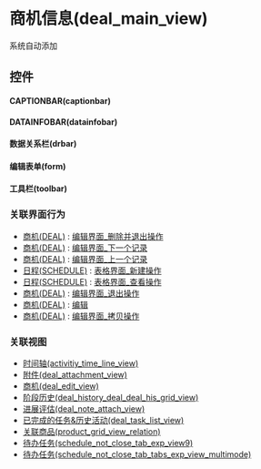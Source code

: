 # 商机信息(deal_main_view)  <!-- {docsify-ignore-all} -->


系统自动添加



## 控件
#### CAPTIONBAR(captionbar)
#### DATAINFOBAR(datainfobar)
#### 数据关系栏(drbar)
#### 编辑表单(form)
#### 工具栏(toolbar)


### 关联界面行为
  * [商机(DEAL)](module/crm/deal) : [编辑界面_删除并退出操作](module/crm/deal#界面行为)
  * [商机(DEAL)](module/crm/deal) : [编辑界面_下一个记录](module/crm/deal#界面行为)
  * [商机(DEAL)](module/crm/deal) : [编辑界面_上一个记录](module/crm/deal#界面行为)
  * [日程(SCHEDULE)](module/crm/schedule) : [表格界面_新建操作](module/crm/schedule#界面行为)
  * [日程(SCHEDULE)](module/crm/schedule) : [表格界面_查看操作](module/crm/schedule#界面行为)
  * [商机(DEAL)](module/crm/deal) : [编辑界面_退出操作](module/crm/deal#界面行为)
  * [商机(DEAL)](module/crm/deal) : [编辑](module/crm/deal#界面行为)
  * [商机(DEAL)](module/crm/deal) : [编辑界面_拷贝操作](module/crm/deal#界面行为)

### 关联视图
  * [时间轴(activitiy_time_line_view)](app/view/activitiy_time_line_view)
  * [附件(deal_attachment_view)](app/view/deal_attachment_view)
  * [商机(deal_edit_view)](app/view/deal_edit_view)
  * [阶段历史(deal_history_deal_deal_his_grid_view)](app/view/deal_history_deal_deal_his_grid_view)
  * [进展评估(deal_note_attach_view)](app/view/deal_note_attach_view)
  * [已完成的任务&历史活动(deal_task_list_view)](app/view/deal_task_list_view)
  * [关联商品(product_grid_view_relation)](app/view/product_grid_view_relation)
  * [待办任务(schedule_not_close_tab_exp_view9)](app/view/schedule_not_close_tab_exp_view9)
  * [待办任务(schedule_not_close_tab_tabs_exp_view_multimode)](app/view/schedule_not_close_tab_tabs_exp_view_multimode)

<script>
 const { createApp } = Vue
  createApp({
    data() {
      return {

      }
    }
  }).use(ElementPlus).mount('#app')
</script>